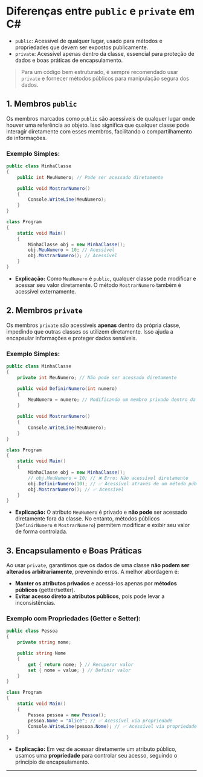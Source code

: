 # Diferenças entre `public` e `private` em C#

- `public`: Acessível de qualquer lugar, usado para métodos e propriedades que devem ser expostos publicamente.
- `private`: Acessível apenas dentro da classe, essencial para proteção de dados e boas práticas de encapsulamento.

> Para um código bem estruturado, é sempre recomendado usar `private` e fornecer métodos públicos para manipulação segura dos dados.

## 1. **Membros `public`**

Os membros marcados como `public` são acessíveis de qualquer lugar onde houver uma referência ao objeto. Isso significa que qualquer classe pode interagir diretamente com esses membros, facilitando o compartilhamento de informações.

### Exemplo Simples:

```csharp
public class MinhaClasse
{
    public int MeuNumero; // Pode ser acessado diretamente

    public void MostrarNumero()
    {
        Console.WriteLine(MeuNumero);
    }
}

class Program
{
    static void Main()
    {
        MinhaClasse obj = new MinhaClasse();
        obj.MeuNumero = 10; // Acessível
        obj.MostrarNumero(); // Acessível
    }
}
```

- **Explicação:** Como `MeuNumero` é `public`, qualquer classe pode modificar e acessar seu valor diretamente. O método `MostrarNumero` também é acessível externamente.

## 2. **Membros `private`**

Os membros `private` são acessíveis **apenas** dentro da própria classe, impedindo que outras classes os utilizem diretamente. Isso ajuda a encapsular informações e proteger dados sensíveis.

### Exemplo Simples:

```csharp
public class MinhaClasse
{
    private int MeuNumero; // Não pode ser acessado diretamente

    public void DefinirNumero(int numero)
    {
        MeuNumero = numero; // Modificando um membro privado dentro da própria classe
    }

    public void MostrarNumero()
    {
        Console.WriteLine(MeuNumero);
    }
}

class Program
{
    static void Main()
    {
        MinhaClasse obj = new MinhaClasse();
        // obj.MeuNumero = 10; // ❌ Erro: Não acessível diretamente
        obj.DefinirNumero(10); // ✅ Acessível através de um método público
        obj.MostrarNumero(); // ✅ Acessível
    }
}
```

- **Explicação:** O atributo `MeuNumero` é privado e **não pode** ser acessado diretamente fora da classe. No entanto, métodos públicos (`DefinirNumero` e `MostrarNumero`) permitem modificar e exibir seu valor de forma controlada.

## 3. **Encapsulamento e Boas Práticas**

Ao usar `private`, garantimos que os dados de uma classe **não podem ser alterados arbitrariamente**, prevenindo erros. A melhor abordagem é:

- **Manter os atributos privados** e acessá-los apenas por **métodos públicos** (getter/setter).
- **Evitar acesso direto a atributos públicos**, pois pode levar a inconsistências.

### Exemplo com Propriedades (Getter e Setter):

```csharp
public class Pessoa
{
    private string nome;

    public string Nome
    {
        get { return nome; } // Recuperar valor
        set { nome = value; } // Definir valor
    }
}

class Program
{
    static void Main()
    {
        Pessoa pessoa = new Pessoa();
        pessoa.Nome = "Alice"; // ✅ Acessível via propriedade
        Console.WriteLine(pessoa.Nome); // ✅ Acessível via propriedade
    }
}
```

- **Explicação:** Em vez de acessar diretamente um atributo público, usamos uma **propriedade** para controlar seu acesso, seguindo o princípio de encapsulamento.

---
